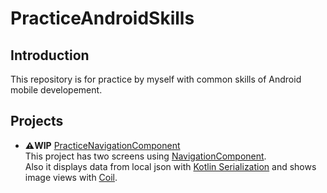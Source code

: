 # PracticeAndroidSkills

## Introduction
This repository is for practice by myself with common skills of Android mobile developement.

## Projects
- **⚠️WIP** [PracticeNavigationComponent](https://github.com/fucchi-senpai/PracticeAndroidSkills/tree/main/PracticeNavigationComponent)  
This project has two screens using [NavigationComponent](https://developer.android.com/guide/navigation/navigation-getting-started).  
Also it displays data from local json with [Kotlin Serialization](https://github.com/Kotlin/kotlinx.serialization) and shows image views with [Coil](https://github.com/coil-kt/coil).
